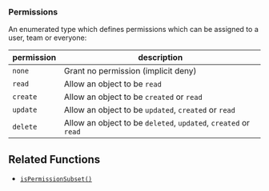 ### Permissions
An enumerated type which defines permissions which can be assigned to a user, team or everyone:

| permission | description | 
| ----------- | ----------- |
| `none` | Grant no permission (implicit deny) |
| `read` | Allow an object to be `read` |
| `create` | Allow an object to be `created` or `read` |
| `update` | Allow an object to be `updated`, `created` or `read` |
| `delete` | Allow an object to be `deleted`, `updated`, `created` or `read` |

## Related Functions
* [`isPermissionSubset()`](./015-isPermissionSubset.md)
